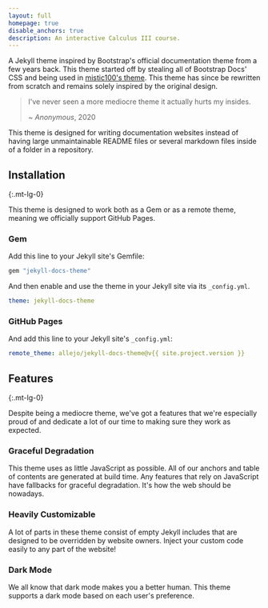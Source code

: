 ```yaml
---
layout: full
homepage: true
disable_anchors: true
description: An interactive Calculus III course.
---
```


A Jekyll theme inspired by Bootstrap's official documentation theme from a few years back. This theme started off by stealing all of Bootstrap Docs' CSS and being used in [mistic100's theme](https://github.com/mistic100/jekyll-bootstrap-doc). This theme has since be rewritten from scratch and remains solely inspired by the original design.

> I've never seen a more mediocre theme it actually hurts my insides.
>
> ~ _Anonymous_, 2020

This theme is designed for writing documentation websites instead of having large unmaintainable README files or several markdown files inside of a folder in a repository.

<div class="row">
<div class="col-lg-6" markdown="1">

## Installation
{:.mt-lg-0}

This theme is designed to work both as a Gem or as a remote theme, meaning we officially support GitHub Pages.

### Gem

Add this line to your Jekyll site's Gemfile:

```ruby
gem "jekyll-docs-theme"
```

And then enable and use the theme in your Jekyll site via its `_config.yml`.

```yaml
theme: jekyll-docs-theme
```

### GitHub Pages

And add this line to your Jekyll site's `_config.yml`:

```yaml
remote_theme: allejo/jekyll-docs-theme@v{{ site.project.version }}
```

</div>
<div class="col-lg-6" markdown="1">

## Features
{:.mt-lg-0}

Despite being a mediocre theme, we've got a features that we're especially proud of and dedicate a lot of our time to making sure they work as expected.

### Graceful Degradation

This theme uses as little JavaScript as possible. All of our anchors and table of contents are generated at build time. Any features that rely on JavaScript have fallbacks for graceful degradation. It's how the web should be nowadays.

### Heavily Customizable

A lot of parts in these theme consist of empty Jekyll includes that are designed to be overridden by website owners. Inject your custom code easily to any part of the website!

### Dark Mode

We all know that dark mode makes you a better human. This theme supports a dark mode based on each user's preference.

</div>
</div>

